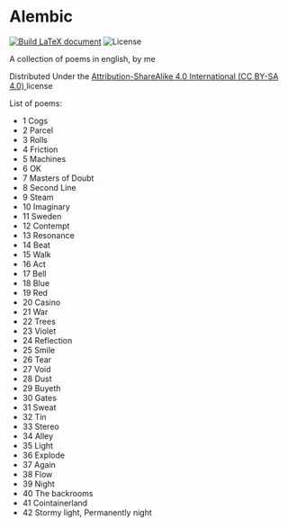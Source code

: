 # Alembic
[![Build LaTeX document](https://github.com/MatMasIt/Alembic/actions/workflows/LaTeXcompile.yml/badge.svg)](https://github.com/MatMasIt/Alembic/actions/workflows/LaTeXcompile.yml)
![License](https://img.shields.io/badge/License-Creative%20Commons%20Attribution--ShareAlike%204.0%20International%20Public%20License-green)

A collection of poems in english, by me

Distributed Under the [Attribution-ShareAlike 4.0 International (CC BY-SA 4.0) ](https://creativecommons.org/licenses/by-sa/4.0/) license

List of poems:

<!-- BEGIN POEMLIST -->
* 1 Cogs
* 2 Parcel
* 3 Rolls
* 4 Friction
* 5 Machines
* 6 OK
* 7 Masters of Doubt
* 8 Second Line
* 9 Steam
* 10 Imaginary
* 11 Sweden
* 12 Contempt
* 13 Resonance
* 14 Beat
* 15 Walk
* 16 Act
* 17 Bell
* 18 Blue
* 19 Red
* 20 Casino
* 21 War
* 22 Trees
* 23 Violet
* 24 Reflection
* 25 Smile
* 26 Tear
* 27 Void
* 28 Dust
* 29 Buyeth
* 30 Gates
* 31 Sweat
* 32 Tin
* 33 Stereo
* 34 Alley
* 35 Light
* 36 Explode
* 37 Again
* 38 Flow
* 39 Night
* 40 The backrooms
* 41 Cointainerland
* 42 Stormy light, Permanently night
<!-- END POEMLIST -->

